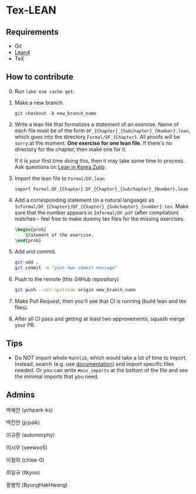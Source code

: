 # Tex-LEAN

## Requirements

- Git
- [Lean4](https://github.com/leanprover/lean4)
- TeX

## How to contribute

0. Run `lake exe cache get`.
1. Make a new branch.

    ```
    git checkout -b new_branch_name
    ```

2. Write a lean file that formalizes a statement of an exercise. Name of each file must be of the form `DF_{Chapter}_{Subchapter}_{Number}.lean`, which goes into the directory `Formal/DF_{Chapter}`. All proofs will be `sorry` at the moment. **One exercise for one lean file**. If there's no directory for the chapter, then make one for it.

    If it is your first time doing this, then it may take some time to process. Ask questions on [Lean in Korea Zulip](https://lean-in-korea.zulipchat.com/). 

4. Import the lean file to `Formal/DF.lean`

    ```lean
    import Formal.DF_{Chapter}.DF_{Chapter}_{Subchapter}_{Number}.lean
    ```

3. Add a corresponding statement (in a natural language) as `Informal/DF_{Chapter}/DF_{Chapter}_{Subchapter}_{number}.tex`. Make sure that the number appears in `Informal/DF.pdf` (after compilation) matches - feel free to make dummy tex files for the missing exercises.

    ```latex
    \begin{prob}
        Statement of the exercise.
    \end{prob}
    ```

4. Add and commit.

    ```sh
    git add .
    git commit -m "your own commit message"
    ```

4. Push to the remote (this GitHub repository)

    ```sh
    git push --set-upstream origin new_branch_name
    ```

5. Make Pull Request, then you'll see that CI is running (build lean and tex files).

6. After all CI pass and getting at least two approvements, squash merge your PR.

## Tips

- Do NOT import whole `Mathlib`, which would take a lot of time to import. Instead, search (e.g. use [documentation](https://leanprover-community.github.io/mathlib4_docs/index.html)) and import specific files needed. Or you can write `#min_imports` at the bottom of the file and see the minimal imports that you need.

## Admins

박예찬 (ychpark-ks)

백진언 (jcpaik)

이규환 (automorphy)

이시우 (seewoo5)

이철희 (chlee-0)

최일규 (Ilkyoo)

황병학 (ByungHakHwang)
